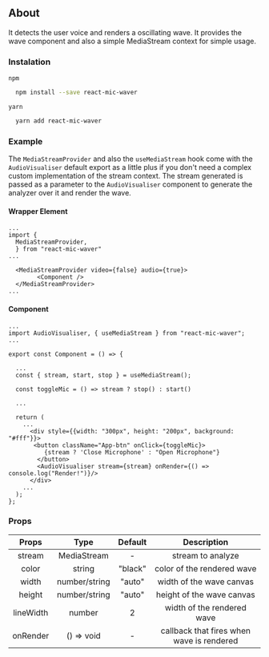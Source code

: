 ## About

It detects the user voice and renders a oscillating wave.
It provides the wave component and also a simple MediaStream context for simple usage.

### Instalation

`npm`

```sh
  npm install --save react-mic-waver
```

`yarn`

```sh
  yarn add react-mic-waver
```

### Example

The `MediaStreamProvider` and also the `useMediaStream` hook come with the `AudioVisualiser` default export as a little plus if you don't need a complex custom implementation of the stream context. The stream generated is passed as a parameter to the `AudioVisualiser` component to generate the analyzer over it and render the wave.

#### Wrapper Element 
```tsx
...
import { 
  MediaStreamProvider, 
  } from "react-mic-waver"
...

  <MediaStreamProvider video={false} audio={true}>
        <Component />
  </MediaStreamProvider>
...
```

#### Component 

```tsx
...
import AudioVisualiser, { useMediaStream } from "react-mic-waver";
...

export const Component = () => {

  ...
  const { stream, start, stop } = useMediaStream();

  const toggleMic = () => stream ? stop() : start()

  ...

  return (
    ...
      <div style={{width: "300px", height: "200px", background: "#fff"}}>
       <button className="App-btn" onClick={toggleMic}>
          {stream ? 'Close Microphone' : "Open Microphone"}
        </button>
        <AudioVisualiser stream={stream} onRender={() => console.log("Render!")}/>
      </div>
    ...
  );
};

```

### Props

|   Props   |     Type      | Default |                Description                |
|:---------:|:-------------:|:-------:|:-----------------------------------------:|
|  stream   |  MediaStream  |    -    |             stream to analyze             |
|   color   |    string     | "black" |        color of the rendered wave         |
|   width   | number/string | "auto"  |         width of the wave canvas          |
|  height   | number/string | "auto"  |         height of the wave canvas         |
| lineWidth |    number     |    2    |        width of the rendered wave         |
| onRender  |  () => void   |    -    | callback that fires when wave is rendered |